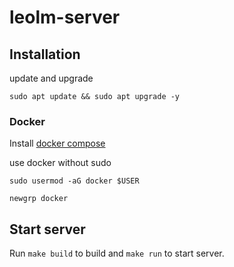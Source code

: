 # leolm-server

## Installation 

update and upgrade 
```
sudo apt update && sudo apt upgrade -y
```

### Docker

Install [docker compose](https://docs.docker.com/compose/install/linux/#install-the-plugin-manually)

use docker without sudo

```
sudo usermod -aG docker $USER
```

```
newgrp docker
```

## Start server

Run `make build` to build and `make run` to start server.
